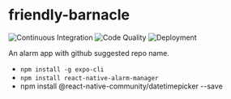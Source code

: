 # friendly-barnacle
![Continuous Integration](https://github.com/Senior-Software-Project/friendly-barnacle/actions/workflows/main.yml/badge.svg)
![Code Quality](https://github.com/Senior-Software-Project/friendly-barnacle/actions/workflows/codeql-analysis.yml/badge.svg)
![Deployment](https://github.com/Senior-Software-Project/friendly-barnacle/actions/workflows/deploy.yml/badge.svg)   

An alarm app with github suggested repo name.   
- `npm install -g expo-cli`   
- `npm install react-native-alarm-manager`   
- npm install @react-native-community/datetimepicker --save
